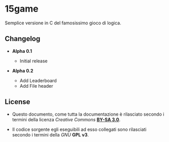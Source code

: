 # 15game

Semplice versione in C del famosissimo gioco di logica.

## Changelog

- **Alpha 0.1**

  - Initial release

- **Alpha 0.2**

  - Add Leaderboard
  - Add File header

## License

- Questo documento, come tutta la documentazione è rilasciato secondo i termini della licenza _Creative Commons_ [**BY-SA 3.0**](http://creativecommons.org/licenses/by-sa/3.0/it/deed.it).

- Il codice sorgente egli eseguibili ad esso collegati sono rilasciati secondo i termini della _GNU_ **GPL v3**.
